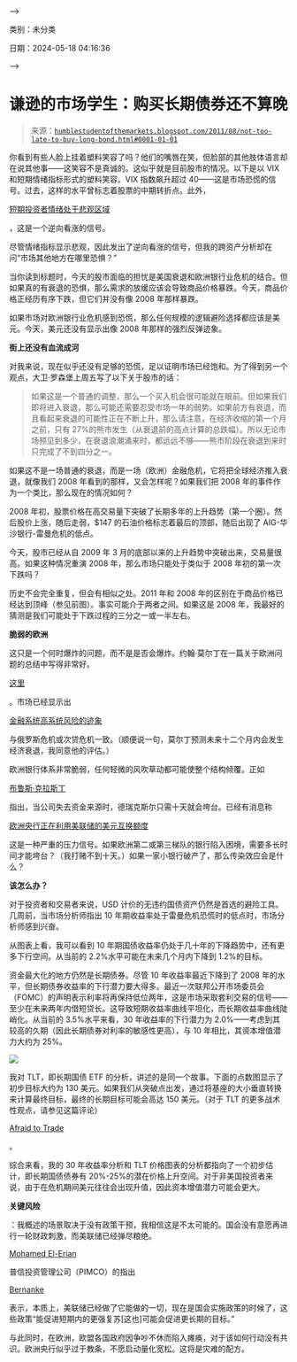 -->

类别：未分类

日期：2024-05-18 04:16:36

-->

# 谦逊的市场学生：购买长期债券还不算晚

> 来源：[`humblestudentofthemarkets.blogspot.com/2011/08/not-too-late-to-buy-long-bond.html#0001-01-01`](https://humblestudentofthemarkets.blogspot.com/2011/08/not-too-late-to-buy-long-bond.html#0001-01-01)

你看到有些人脸上挂着塑料笑容了吗？他们的嘴唇在笑，但脸部的其他肢体语言却在说其他事——这笑容不是真诚的。这似乎就是目前股市的情况。以下是以 VIX 和短期情绪指标形式的塑料笑容。VIX 指数飙升超过 40——这是市场恐慌的信号。过去，这样的水平曾标志着股票的中期转折点。此外，

[短期投资者情绪处于悲观区域](http://www.thetechnicaltake.com/2011/08/27/investor-sentiment-surprisingly-still-extreme/)

，这是一个逆向看涨的信号。

尽管情绪指标显示悲观，因此发出了逆向看涨的信号，但我的跨资产分析却在问“市场其他地方在哪里恐惧？”

当你读到标题时，今天的股市面临的担忧是美国衰退和欧洲银行业危机的结合。但如果真的有衰退的恐惧，那么需求的放缓应该会导致商品价格暴跌。今天，商品价格正经历有序下跌，但它们并没有像 2008 年那样暴跌。

如果市场对欧洲银行业危机感到恐慌，那么任何规模的逻辑避险选择都应该是美元。今天，美元还没有显示出像 2008 年那样的强烈反弹迹象。

**街上还没有血流成河**

对我来说，现在似乎还没有足够的恐慌，足以证明市场已经饱和。为了得到另一个观点，大卫·罗森堡上周五写了以下关于股市的话：

> 如果这是一个普通的调整，那么一个买入机会很可能就在眼前。但如果我们即将进入衰退，那么可能还需要忍受市场一年的弱势。如果前方有衰退，而且看起来衰退的可能性正在不断上升，那么请注意，在经济收缩的第一个月之前，只有 27%的熊市发生（从衰退前的高点计算的总跌幅）。所以无论市场预见到多少，在衰退浪潮涌来时，都远远不够——熊市阶段在衰退到来时只完成了不到四分之一。

如果这不是一场普通的衰退，而是一场（欧洲）金融危机，它将把全球经济推入衰退，就像我们 2008 年看到的那样，又会怎样呢？如果我们把 2008 年的事件作为一个类比，那么现在的情况如何？

﻿2008 年初，股票价格在高交易量下突破了长期多年的上升趋势（第一个圈）。然后股价上涨，随后走弱，$147 的石油价格标志着最后的顶部，随后出现了 AIG-华沙银行-雷曼危机的低点。

今天，股市已经从自 2009 年 3 月的底部以来的上升趋势中突破出来，交易量很高。如果这种情况重演 2008 年，那么市场只能处于类似于 2008 年初的第一次下跌吗？

历史不会完全重复，但会有相似之处。2011 年和 2008 年的区别在于商品价格已经达到顶峰（参见前图）。事实可能介于两者之间。如果这是 2008 年，我最好的猜测是我们可能处于下跌过程的三分之一或一半左右。

**脆弱的欧洲**

这只是一个何时爆炸的问题，而不是是否会爆炸。约翰·莫尔丁在一篇关于欧洲问题的总结中写得非常好。

[这里](http://www.johnmauldin.com/frontlinethoughts/the-end-of-the-world-part-1)

。市场已经显示出

[金融系统高系统风险的迹象](http://humblestudentofthemarkets.blogspot.com/2011/08/banks-not-out-of-woods-despite-bac-deal.html)

与俄罗斯危机或次贷危机一致。（顺便说一句，莫尔丁预测未来十二个月内会发生经济衰退，我同意他的评估。）

欧洲银行体系非常脆弱，任何轻微的风吹草动都可能使整个结构倾覆。正如

[布鲁斯·克拉斯丁](http://brucekrasting.blogspot.com/2011/08/on-eu-banks-solvency-or-liquidity-or.html)

指出，当公司失去资金来源时，德瑞克斯尔只需十天就会垮台。已经有消息称

[欧洲央行正在利用美联储的美元互换额度](http://blogs.wsj.com/marketbeat/2011/08/25/ecb-taps-fed-dollar-swap-line/)

这是一种严重的压力信号。如果欧洲第二或第三梯队的银行陷入困境，需要多长时间才能垮台？（我打赌不到十天。）如果一家小银行破产了，那么传染效应会是什么？

**该怎么办？**

对于投资者和交易者来说，USD 计价的无违约国债资产仍然是首选的避险工具。几周前，当市场分析师指出 10 年期收益率处于雷曼危机恐慌时的低点时，市场分析师感到兴奋。

从图表上看，我可以看到 10 年期国债收益率仍处于几十年的下降趋势中，还有更多下行空间。从当前的 2.2%水平可能在未来几个月内下降到 1.2%的目标。

资金最大化的地方仍然是长期债券。尽管 10 年收益率最近下降到了 2008 年的水平，但长期债券收益率的下行潜力要大得多。最近一次联邦公开市场委员会（FOMC）的声明表示利率将再保持低位两年，这是市场采取套利交易的信号——至少在未来两年内借短贷长。这导致短期收益率曲线平坦化，而长期收益率曲线陡峭化。从当前的 3.5%水平来看，30 年收益率的下行潜力为 2.0%——考虑到其较高的久期（因此长期债券对利率的敏感性更高），与 10 年相比，其资本增值潜力大约为 25%。

![](https://blogger.googleusercontent.com/img/b/R29vZ2xl/AVvXsEglfOp6xYoBqeAgQRQh_rkU4BlQsp6jc2KQgCdhFizQbvyCZI1TwPhAPbkfizVyVGPUIywAlyhKX8rz58PMsyvgQFSptgJCq47dBVl3ZS9eBiKv_7jLBmQgPwMIPbKudkz_mZwdcfLEtSit/s1600/TYX.JPG)

我对 TLT，即长期国债 ETF 的分析，讲述的是同一个故事。下面的点数图显示了初步目标大约为 130 美元。如果我们从突破点出发，通过将基座的大小垂直转换来计算最终目标，最终的长期目标可能会高达 150 美元。（对于 TLT 的更多战术性观点，请参见这篇评论）

[Afraid to Trade](http://blog.afraidtotrade.com/charting-the-breakout-and-current-levels-to-watch-in-bond-funds-tlt-and-ief/)

。

综合来看，我的 30 年收益率分析和 TLT 价格图表的分析都指向了一个初步估计，即长期国债债券有 20%-25%的潜在价格上升空间。对于非美国投资者来说，由于在危机期间美元往往会出现升值，因此资本增值潜力可能会更大。

**关键风险**

：我概述的场景取决于没有政策干预，我相信这是不太可能的。国会没有意愿再进行一轮财政刺激，而美联储已经弹尽粮绝。

[ Mohamed El-Erian](http://ftalphaville.ft.com/blog/2011/08/26/663576/el-erian-interpreting-bernanke%e2%80%99s-jackson-hole-speech/)

普信投资管理公司（PIMCO）的指出

[Bernanke](http://www.federalreserve.gov/newsevents/speech/bernanke20110826a.htm)

表示，本质上，美联储已经做了它能做的一切，现在是国会实施政策的时候了，这些政策“能促进短期内的更强复苏[这也]可能会促进更长期的目标。”

与此同时，在欧洲，欧盟各国政府因争吵不休而陷入瘫痪，对于该如何行动没有共识。欧洲央行似乎过于教条，不愿启动量化宽松。这将是灾难的配方。
